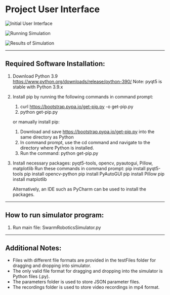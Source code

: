 # Project User Interface
![Initial User Interface](https://github.com/jlsw-git/Research-centric-simulator-for-swarm-robotic-system/assets/60812644/75a0af4d-c6c3-4994-beb2-8c215246c999)

![Running Simulation](https://github.com/jlsw-git/Research-centric-simulator-for-swarm-robotic-system/assets/60812644/5a407ea2-5d65-4743-a73f-ea43e5385bd3)

![Results of Simulation](https://github.com/jlsw-git/Research-centric-simulator-for-swarm-robotic-system/assets/60812644/dcf65f26-95c6-4017-8fc4-5642d17fed4c)

-------------------------------
Required Software Installation:
-------------------------------
1. Download Python 3.9 https://www.python.org/downloads/release/python-390/
    Note: pyqt5 is stable with Python 3.9.x

2. Install pip by running the following commands in command prompt:
   1. curl https://bootstrap.pypa.io/get-pip.py -o get-pip.py
   2. python get-pip.py

   or manually install pip:
    1. Download and save https://bootstrap.pypa.io/get-pip.py into the same directory as Python
    2. In command prompt, use the cd command and navigate to the directory where Python is installed.
    3. Run the command: python get-pip.py

4. Install necessary packages: pyqt5-tools, opencv, pyautogui, Pillow, matplotlib
    Run these commands in command prompt:
        pip install pyqt5-tools
        pip install opencv-python
        pip install PyAutoGUI
        pip install Pillow
        pip install matplotlib

    Alternatively, an IDE such as PyCharm can be used to install the packages.


-----------------------------
How to run simulator program:
-----------------------------
1. Run main file: SwarmRoboticsSimulator.py


-----------------
Additional Notes:
-----------------
- Files with different file formats are provided in the testFiles folder for dragging and dropping into simulator.
- The only valid file format for dragging and dropping into the simulator is Python files (.py).
- The parameters folder is used to store JSON parameter files.
- The recordings folder is used to store video recordings in mp4 format.

